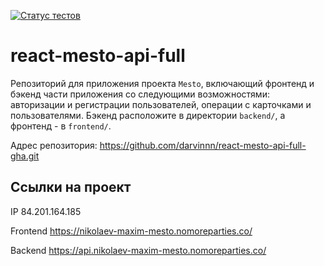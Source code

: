 [![Статус тестов](../../actions/workflows/tests.yml/badge.svg)](../../actions/workflows/tests.yml)

# react-mesto-api-full

Репозиторий для приложения проекта `Mesto`, включающий фронтенд и бэкенд части приложения со следующими возможностями: авторизации и регистрации пользователей, операции с карточками и пользователями. Бэкенд расположите в директории `backend/`, а фронтенд - в `frontend/`.

Адрес репозитория: https://github.com/darvinnn/react-mesto-api-full-gha.git

## Ссылки на проект

IP 84.201.164.185

Frontend https://nikolaev-maxim-mesto.nomoreparties.co/

Backend https://api.nikolaev-maxim-mesto.nomoreparties.co/
